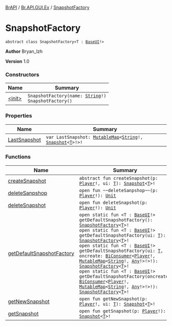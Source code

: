 [BrAPI](../../index.md) / [Br.API.GUI.Ex](../index.md) / [SnapshotFactory](./index.md)

# SnapshotFactory

`abstract class SnapshotFactory<T : `[`BaseUI`](../-base-u-i/index.md)`!>`

**Author**
Bryan_lzh

**Version**
1.0

### Constructors

| Name | Summary |
|---|---|
| [&lt;init&gt;](-init-.md) | `SnapshotFactory(name: `[`String`](https://kotlinlang.org/api/latest/jvm/stdlib/kotlin/-string/index.html)`!)`<br>`SnapshotFactory()` |

### Properties

| Name | Summary |
|---|---|
| [LastSnapshot](-last-snapshot.md) | `var LastSnapshot: `[`MutableMap`](https://kotlinlang.org/api/latest/jvm/stdlib/kotlin.collections/-mutable-map/index.html)`<`[`String`](https://kotlinlang.org/api/latest/jvm/stdlib/kotlin/-string/index.html)`!, `[`Snapshot`](../-snapshot/index.md)`<`[`T`](index.md#T)`>!>!` |

### Functions

| Name | Summary |
|---|---|
| [createSnapshot](create-snapshot.md) | `abstract fun createSnapshot(p: `[`Player`](https://hub.spigotmc.org/javadocs/spigot/org/bukkit/entity/Player.html)`!, ui: `[`T`](index.md#T)`): `[`Snapshot`](../-snapshot/index.md)`<`[`T`](index.md#T)`>!` |
| [deleteSanpshop](delete-sanpshop.md) | `open fun ~~deleteSanpshop~~(p: `[`Player`](https://hub.spigotmc.org/javadocs/spigot/org/bukkit/entity/Player.html)`!): `[`Unit`](https://kotlinlang.org/api/latest/jvm/stdlib/kotlin/-unit/index.html) |
| [deleteSnapshot](delete-snapshot.md) | `open fun deleteSnapshot(p: `[`Player`](https://hub.spigotmc.org/javadocs/spigot/org/bukkit/entity/Player.html)`!): `[`Unit`](https://kotlinlang.org/api/latest/jvm/stdlib/kotlin/-unit/index.html) |
| [getDefaultSnapshotFactory](get-default-snapshot-factory.md) | `open static fun <T : `[`BaseUI`](../-base-u-i/index.md)`!> getDefaultSnapshotFactory(): `[`SnapshotFactory`](./index.md)`<`[`T`](get-default-snapshot-factory.md#T)`>!`<br>`open static fun <T : `[`BaseUI`](../-base-u-i/index.md)`!> getDefaultSnapshotFactory(ui: `[`T`](get-default-snapshot-factory.md#T)`): `[`SnapshotFactory`](./index.md)`<`[`T`](get-default-snapshot-factory.md#T)`>!`<br>`open static fun <T : `[`BaseUI`](../-base-u-i/index.md)`!> getDefaultSnapshotFactory(ui: `[`T`](get-default-snapshot-factory.md#T)`, oncreate: `[`BiConsumer`](https://docs.oracle.com/javase/8/docs/api/java/util/function/BiConsumer.html)`<`[`Player`](https://hub.spigotmc.org/javadocs/spigot/org/bukkit/entity/Player.html)`!, `[`MutableMap`](https://kotlinlang.org/api/latest/jvm/stdlib/kotlin.collections/-mutable-map/index.html)`<`[`String`](https://kotlinlang.org/api/latest/jvm/stdlib/kotlin/-string/index.html)`!, `[`Any`](https://kotlinlang.org/api/latest/jvm/stdlib/kotlin/-any/index.html)`!>!>!): `[`SnapshotFactory`](./index.md)`<`[`T`](get-default-snapshot-factory.md#T)`>!`<br>`open static fun <T : `[`BaseUI`](../-base-u-i/index.md)`!> getDefaultSnapshotFactory(oncreate: `[`BiConsumer`](https://docs.oracle.com/javase/8/docs/api/java/util/function/BiConsumer.html)`<`[`Player`](https://hub.spigotmc.org/javadocs/spigot/org/bukkit/entity/Player.html)`!, `[`MutableMap`](https://kotlinlang.org/api/latest/jvm/stdlib/kotlin.collections/-mutable-map/index.html)`<`[`String`](https://kotlinlang.org/api/latest/jvm/stdlib/kotlin/-string/index.html)`!, `[`Any`](https://kotlinlang.org/api/latest/jvm/stdlib/kotlin/-any/index.html)`!>!>!): `[`SnapshotFactory`](./index.md)`<`[`T`](get-default-snapshot-factory.md#T)`>!` |
| [getNewSnapshot](get-new-snapshot.md) | `open fun getNewSnapshot(p: `[`Player`](https://hub.spigotmc.org/javadocs/spigot/org/bukkit/entity/Player.html)`!, ui: `[`T`](index.md#T)`): `[`Snapshot`](../-snapshot/index.md)`<`[`T`](index.md#T)`>!` |
| [getSnapshot](get-snapshot.md) | `open fun getSnapshot(p: `[`Player`](https://hub.spigotmc.org/javadocs/spigot/org/bukkit/entity/Player.html)`!): `[`Snapshot`](../-snapshot/index.md)`<`[`T`](index.md#T)`>!` |
